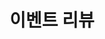 ---
title: "이벤트 리뷰"
layout: category
permalink: /categories/event-review/
author_profile: true
taxonomy: 이벤트 리뷰
sidebar:
  nav: "categories"
---